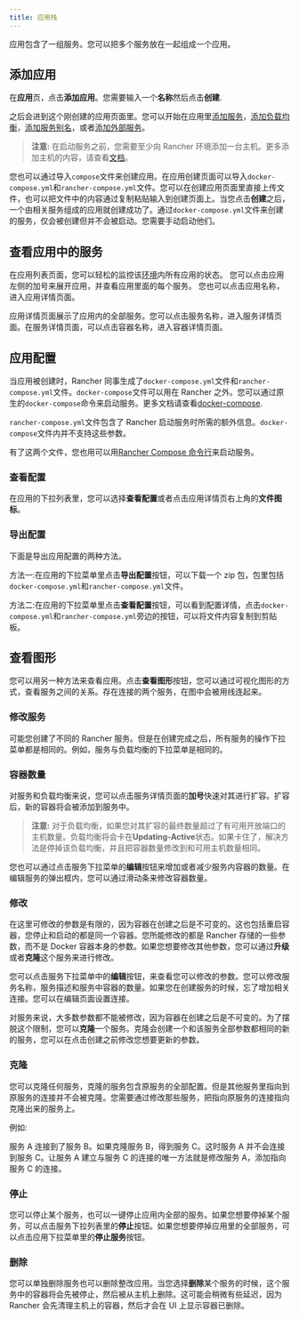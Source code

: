 ```yaml
---
title: 应用栈
---
```


应用包含了一组服务。您可以把多个服务放在一起组成一个应用。

## 添加应用

在**应用**页，点击**添加应用**。您需要输入一个**名称**然后点击**创建**.

之后会进到这个刚创建的应用页面里。您可以开始在应用里[添加服务](/docs/rancher1/infrastructure/cattle/adding-services/_index)，[添加负载均衡](/docs/rancher1/infrastructure/cattle/adding-load-balancers/_index)，[添加服务别名](/docs/rancher1/infrastructure/cattle/adding-service-alias/_index)，或者[添加外部服务](/docs/rancher1/infrastructure/cattle/adding-external-services/_index)。

> **注意:** 在启动服务之前，您需要至少向 Rancher 环境添加一台主机。更多添加主机的内容，请查看[文档](/docs/rancher1/infrastructure/hosts/_index)。

您也可以通过导入`compose`文件来创建应用。在应用创建页面可以导入`docker-compose.yml`和`rancher-compose.yml`文件。您可以在创建应用页面里直接上传文件，也可以把文件中的内容通过复制粘贴输入到创建页面上。当您点击**创建**之后，一个由相关服务组成的应用就创建成功了。通过`docker-compose.yml`文件来创建的服务，仅会被创建但并不会被启动。您需要手动启动他们。

## 查看应用中的服务

在应用列表页面，您可以轻松的监控该[环境](/docs/rancher1/configuration/environments/_index)内所有应用的状态。
您可以点击应用左侧的加号来展开应用，并查看应用里面的每个服务。 您也可以点击应用名称，进入应用详情页面。

应用详情页面展示了应用内的全部服务。您可以点击服务名称，进入服务详情页面。在服务详情页面，可以点击容器名称，进入容器详情页面。

## 应用配置

当应用被创建时，Rancher 同事生成了`docker-compose.yml`文件和`rancher-compose.yml`文件。`docker-compose`文件可以用在 Rancher 之外。您可以通过原生的`docker-compose`命令来启动服务。更多文档请查看[docker-compose](https://docs.docker.com/compose/).

`rancher-compose.yml`文件包含了 Rancher 启动服务时所需的额外信息。`docker-compose`文件内并不支持这些参数。

有了这两个文件，您也用可以用[Rancher Compose 命令行](/docs/rancher1/infrastructure/cattle/rancher-compose/_index)来启动服务。

### 查看配置

在应用的下拉列表里，您可以选择**查看配置**或者点击应用详情页右上角的**文件图标**。

### 导出配置

下面是导出应用配置的两种方法。

方法一:在应用的下拉菜单里点击**导出配置**按钮，可以下载一个 zip 包，包里包括`docker-compose.yml`和`rancher-compose.yml`文件。

方法二:在应用的下拉菜单里点击**查看配置**按钮，可以看到配置详情，点击`docker-compose.yml`和`rancher-compose.yml`旁边的按钮，可以将文件内容复制到剪贴板。

## 查看图形

您可以用另一种方法来查看应用。点击**查看图形**按钮，您可以通过可视化图形的方式，查看服务之间的关系。存在连接的两个服务，在图中会被用线连起来。

### 修改服务

可能您创建了不同的 Rancher 服务。但是在创建完成之后，所有服务的操作下拉菜单都是相同的。例如，服务与负载均衡的下拉菜单是相同的。

### 容器数量

对服务和负载均衡来说，您可以点击服务详情页面的**加号**快速对其进行扩容。扩容后，新的容器将会被添加到服务中。

> **注意:** 对于负载均衡，如果您对其扩容的最终数量超过了有可用开放端口的主机数量。负载均衡将会卡在**Updating-Active**状态。如果卡住了，解决方法是停掉该负载均衡，并且把容器数量修改到和可用主机数量相同。

您也可以通过点击服务下拉菜单的**编辑**按钮来增加或者减少服务内容器的数量。在编辑服务的弹出框内，您可以通过滑动条来修改容器数量。

### 修改

在这里可修改的参数是有限的，因为容器在创建之后是不可变的。这也包括重启容器，您停止和启动的都是同一个容器。您所能修改的都是 Rancher 存储的一些参数，而不是 Docker 容器本身的参数。如果您想要修改其他参数，您可以通过**升级**或者**克隆**这个服务来进行修改。

您可以点击服务下拉菜单中的**编辑**按钮，来查看您可以修改的参数。您可以修改服务名称，服务描述和服务中容器的数量。如果您在创建服务的时候，忘了增加相关连接。您可以在编辑页面设置连接。

对服务来说，大多数参数都不能被修改，因为容器在创建之后是不可变的。为了摆脱这个限制，您可以**克隆**一个服务。克隆会创建一个和该服务全部参数都相同的新的服务，您可以在点击创建之前修改您想要更新的参数。

### 克隆

您可以克隆任何服务，克隆的服务包含原服务的全部配置。但是其他服务里指向到原服务的连接并不会被克隆。您需要通过修改那些服务，把指向原服务的连接指向克隆出来的服务上。

例如:

服务 A 连接到了服务 B。如果克隆服务 B，得到服务 C。这时服务 A 并不会连接到服务 C。让服务 A 建立与服务 C 的连接的唯一方法就是修改服务 A，添加指向服务 C 的连接。

### 停止

您可以停止某个服务，也可以一键停止应用内全部的服务。如果您想要停掉某个服务，可以点击服务下拉列表里的**停止**按钮。如果您想要停掉应用里的全部服务，可以点击应用下拉菜单里的**停止服务**按钮。

### 删除

您可以单独删除服务也可以删除整改应用。当您选择**删除**某个服务的时候，这个服务中的容器将会先被停止，然后被从主机上删除。这可能会稍微有些延迟，因为 Rancher 会先清理主机上的容器，然后才会在 UI 上显示容器已删除。

